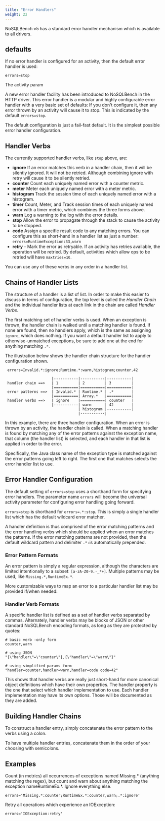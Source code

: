```yaml
---
title: "Error Handlers"
weight: 22
---
```


NoSQLBench v5 has a standard error handler mechanism which is available to all drivers.

## defaults

If no error handler is configured for an activity, then the default error handler is used:

    errors=stop

The activity param

A new error handler facility has been introduced to NoSQLBench in the HTTP driver. This error
handler is a modular and highly configurable error handler with a very basic set of defaults:
If you don't configure it, then any error thrown by an activity will cause it to stop. This is
indicated by the default `errors=stop`.

The default configuration is just a fail-fast default. It is the simplest possible error handler
configuration.

## Handler Verbs

The currently supported handler verbs, like `stop` above, are:

* **ignore** If an error matches this verb in a handler chain, then it will be silently ignored. 
  It will not be retried. Although combining ignore with retry will cause it to be silently retried.
* **counter** Count each uniquely named error with a counter metric.
* **meter** Meter each uniquely named error with a meter metric.
* **histogram** Track the session time of each uniquely named error with a histogram.
* **timer** Count, Meter, and Track session times of each uniquely named error with a timer metric,
  which combines the three forms above.
* **warn** Log a warning to the log with the error details.
* **stop** Allow the error to propagate through the stack to cause the activity to be stopped.
* **code** Assign a specific result code to any matching errors. You can configure this as
  short-hand in a handler list as just a number: `errors=RuntimeException:33,warn`
* **retry** - Mark the error as retryable. If an activity has retries available, the operation will
  be retried. By default, activities which allow ops to be retried will have `maxtries=10`.

You can use any of these verbs in any order in a handler list.

## Chains of Handler Lists

The structure of a handler is a list of list. In order to make this easier to discuss in terms of
configuration, the top level is called the _Handler Chain_ and the individual handler lists at each
link in the chain are called _Handler Verbs_.

The first matching set of handler verbs is used. When an exception is thrown, the handler chain 
is walked until a matching handler is found. If none are found, then no handlers apply, which is 
the same as assigning `ignore`, which does nothing. If you want a default handler list to apply 
to otherwise-unmatched exceptions, be sure to add one at the end for anything matching `.*`.

The illustration below shows the handler chain structure for the handler configuration shown.

     errors=Invalid.*:ignore;Runtime.*:warn,histogram;counter,42

                         |-----------|-----------|-----------|
     handler chain ==>   | 1         | 2         | 3         |
                         |===========|===========|===========|
     error patterns ==>  | Invalid.* | Runtime.* | .*        |
                         |===========| Array.*   |===========|
     handler verbs ==>   | ignore    |===========| counter   |
                         |-----------| warn      | 42        |
                                     | histogram |-----------|
                                     |-----------|

In this example, there are three handler configuration. When an error is thrown by an activity, the
handler chain is called. When a matching handler is found by matching any of the error patterns
against the exception name, that column (the handler list) is selected, and each handler in that
list is applied in order to the error.

Specifically, the Java class name of the exception type is matched against the error patterns going
left to right. The first one that matches selects the error handler list to use.

## Error Handler Configuration

The default setting of `errors=stop` uses a shorthand form for specifying error handlers. The
parameter name `errors` will become the universal activity parameter for configuring error handling
going forward.

`errors=stop` is shorthand for `errors=.*:stop`. This is simply a single handler list which has the
default wildcard error matcher.

A handler definition is thus comprised of the error matching patterns and the error handling verbs
which should be applied when an error matches the patterns. If the error matching patterns are not
provided, then the default wildcard pattern and delimiter `.*:`is automatically prepended.

### Error Pattern Formats

An error pattern is simply a regular expression, although the characters are limited intentionally
to a subset: `[a-zA-Z0-9.-_*+]`. Multiple patterns may be used, like `Missing.*,RuntimeEx.*`.

More customizable ways to map an error to a particular handler list may be provided if/when needed.

### Handler Verb Formats

A specific handler list is defined as a set of handler verbs separated by commas. Alternately,
handler verbs may be blocks of JSON or other standard NoSQLBench encoding formats, as long as they
are protected by quotes:

    # basic verb -only form
    counter,warn

    # using JSON
    "{\"handler\"=\"counter\"},{\"handler\"=\"warn\"}"

    # using simplified params form
    "handler=counter,handler=warn,handler=code code=42"

This shows that handler verbs are really just short-hand for more canonical object definitions which
have their own properties. The handler property is the one that select which handler implementation
to use. Each handler implementation may have its own options. Those will be documented as they are
added.

## Building Handler Chains

To construct a handler entry, simply concatenate the error pattern to the verbs using a colon.

To have multiple handler entries, concatenate them in the order of your choosing with semicolons.

## Examples

Count (in metrics) all occurrences of exceptions named Missing.* (anything matching the regex), but
count and warn about anything matching the exception nameRuntimeEx.*. Ignore everything else.

    errors='Missing.*:counter;RuntimeEx.*:counter,warn;.*:ignore'

Retry all operations which experience an IOException:

    errors='IOException:retry'

